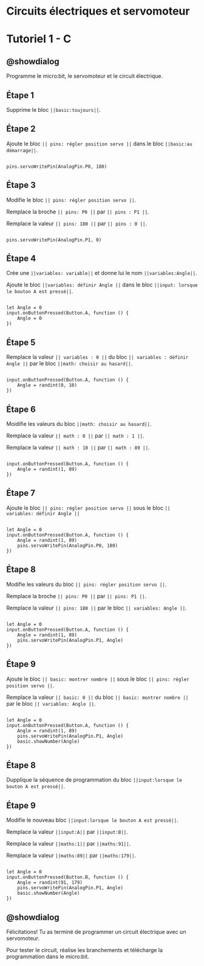 # Circuits électriques et servomoteur

# Tutoriel 1 - C

## @showdialog

Programme le micro:bit, le servomoteur et le circuit électrique.

## Étape 1

Supprime le bloc ``||basic:toujours||``.

## Étape 2

Ajoute le bloc ``|| pins: régler position servo ||`` dans le bloc ``||basic:au démarrage||``.

```blocks

pins.servoWritePin(AnalogPin.P0, 180)

```

## Étape 3

Modifie le bloc ``|| pins: régler position servo ||``.

Remplace la broche ``|| pins: P0 ||`` par ``|| pins : P1 ||``.

Remplace la valeur ``|| pins: 180 ||`` par ``|| pins : 0 ||``.

```blocks

pins.servoWritePin(AnalogPin.P1, 0)

```

## Étape 4

Crée une ``||variables: variable||`` et donne lui le nom ``||variables:Angle||``.

Ajoute le bloc ``||variables: définir Angle ||`` dans le bloc ``||input: lorsque le bouton A est pressé||``.

```blocks

let Angle = 0
input.onButtonPressed(Button.A, function () {
    Angle = 0
})

```

## Étape 5

Remplace la valeur ``|| variables : 0 ||`` du bloc ``|| variables : définir Angle ||`` par le bloc ``||math: choisir au hasard||``.

```blocks

input.onButtonPressed(Button.A, function () {
    Angle = randint(0, 10)
})

```

## Étape 6

Moidifie les valeurs du bloc ``||math: choisir au hasard||``.

Remplace la valeur ``|| math : 0 ||`` par ``|| math : 1 ||``.

Remplace la valeur ``|| math : 10 ||`` par ``|| math : 89 ||``.

```blocks

input.onButtonPressed(Button.A, function () {
    Angle = randint(1, 89)
})

```

## Étape 7

Ajoute le bloc ``|| pins: régler position servo ||`` sous le bloc ``|| variables: définir Angle ||``

```blocks

let Angle = 0
input.onButtonPressed(Button.A, function () {
    Angle = randint(1, 89)
    pins.servoWritePin(AnalogPin.P0, 180)
})

```

## Étape 8

Modifie les valeurs du bloc ``|| pins: régler position servo ||``.

Remplace la broche ``|| pins: P0 ||`` par ``|| pins: P1 ||``.

Remplace la valeur ``|| pins: 180 ||`` par le bloc ``|| variables: Angle ||``.

```blocks

let Angle = 0
input.onButtonPressed(Button.A, function () {
    Angle = randint(1, 89)
    pins.servoWritePin(AnalogPin.P1, Angle)
})

```

## Étape 9

Ajoute le bloc ``|| basic: montrer nombre ||`` sous le bloc ``|| pins: régler position servo ||``.

Remplace la valeur ``|| basic: 0 ||`` du bloc ``|| basic: montrer nombre ||`` par le bloc ``|| variables: Angle ||``.

```blocks

let Angle = 0
input.onButtonPressed(Button.A, function () {
    Angle = randint(1, 89)
    pins.servoWritePin(AnalogPin.P1, Angle)
    basic.showNumber(Angle)
})

```

## Étape 8

Dupplique la séquence de programmation du bloc ``||input:lorsque le bouton A est pressé||``.

## Étape 9

Modifie le nouveau bloc ``||input:lorsque le bouton A est pressé||``.

Remplace la valeur ``||input:A||`` par ``||input:B||``.

Remplace la valeur ``||maths:1||`` par ``||maths:91||``.

Remplace la valeur ``||maths:89||`` par ``||maths:179||``.

```blocks

let Angle = 0
input.onButtonPressed(Button.B, function () {
    Angle = randint(91, 179)
    pins.servoWritePin(AnalogPin.P1, Angle)
    basic.showNumber(Angle)
})

```

## @showdialog 

Félicitations! Tu as terminé de programmer un circuit électrique avec un servomoteur.

Pour tester le circuit, réalise les branchements et télécharge la programmation dans le micro:bit.